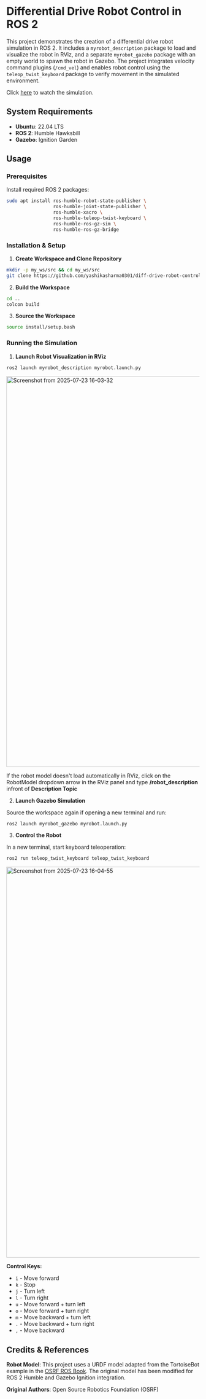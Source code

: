 # Differential Drive Robot Control in ROS 2

This project demonstrates the creation of a differential drive robot simulation in ROS 2. It includes a `myrobot_description` package to load and visualize the robot in RViz, and a separate `myrobot_gazebo` package with an empty world to spawn the robot in Gazebo. The project integrates velocity command plugins (`/cmd_vel`) and enables robot control using the `teleop_twist_keyboard` package to verify movement in the simulated environment. 

Click [here](https://youtu.be/SgQI-Ug09Po) to watch the simulation.

## System Requirements

- **Ubuntu**: 22.04 LTS
- **ROS 2**: Humble Hawksbill
- **Gazebo**: Ignition Garden

## Usage

### Prerequisites

Install required ROS 2 packages:

```bash
sudo apt install ros-humble-robot-state-publisher \
                 ros-humble-joint-state-publisher \
                 ros-humble-xacro \
                 ros-humble-teleop-twist-keyboard \
                 ros-humble-ros-gz-sim \
                 ros-humble-ros-gz-bridge
```

### Installation & Setup

1. **Create Workspace and Clone Repository**
```bash
mkdir -p my_ws/src && cd my_ws/src
git clone https://github.com/yashikasharma0301/diff-drive-robot-control.git .
```

2. **Build the Workspace**
```bash
cd ..
colcon build
```

3. **Source the Workspace**
```bash
source install/setup.bash
```

### Running the Simulation

1. **Launch Robot Visualization in RViz**
```bash
ros2 launch myrobot_description myrobot.launch.py
```
<img width="1852" height="1018" alt="Screenshot from 2025-07-23 16-03-32" src="https://github.com/user-attachments/assets/2e294285-5502-4e84-a8f0-2ba8f47d774a" />

If the robot model doesn't load automatically in RViz, click on the RobotModel dropdown arrow in the RViz panel and type **/robot_description** infront of **Description Topic**

2. **Launch Gazebo Simulation**

Source the workspace again if opening a new terminal and run:
```bash
ros2 launch myrobot_gazebo myrobot.launch.py
```

3. **Control the Robot**

In a new terminal, start keyboard teleoperation:
```bash
ros2 run teleop_twist_keyboard teleop_twist_keyboard
```
<img width="1852" height="1018" alt="Screenshot from 2025-07-23 16-04-55" src="https://github.com/user-attachments/assets/5a54b62b-8592-44a7-85db-9308451c1713" />

**Control Keys:**
- `i` - Move forward
- `k` - Stop
- `j` - Turn left  
- `l` - Turn right
- `u` - Move forward + turn left
- `o` - Move forward + turn right
- `m` - Move backward + turn left
- `.` - Move backward + turn right
- `,` - Move backward

## Credits & References

**Robot Model**: This project uses a URDF model adapted from the TortoiseBot example in the [OSRF ROS Book](https://github.com/osrf/rosbook/blob/master/code/tortoisebot/tortoisebot.urdf). The original model has been modified for ROS 2 Humble and Gazebo Ignition integration.

**Original Authors**: Open Source Robotics Foundation (OSRF)

